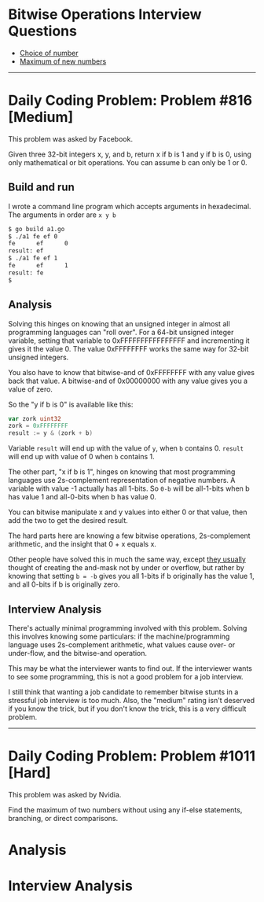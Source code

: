 # Bitwise Operations Interview Questions

* [Choice of number]()
* [Maximum of new numbers]()

---

# Daily Coding Problem: Problem #816 [Medium] 

This problem was asked by Facebook.

Given three 32-bit integers x, y, and b,
return x if b is 1 and y if b is 0,
using only mathematical or bit operations.
You can assume b can only be 1 or 0.

## Build and run

I wrote a command line program which accepts arguments in hexadecimal.
The arguments in order are `x y b`

```sh
$ go build a1.go
$ ./a1 fe ef 0
fe      ef      0
result: ef
$ ./a1 fe ef 1
fe      ef      1
result: fe
$
```

## Analysis

Solving this hinges on knowing that an unsigned integer
in almost all programming languages can "roll over".
For a 64-bit unsigned integer variable,
setting that variable to 0xFFFFFFFFFFFFFFFF and incrementing
it gives it the value 0.
The value 0xFFFFFFFF works the same way for 32-bit unsigned integers.

You also have to know that bitwise-and of 0xFFFFFFFF with
any value gives back that value.
A bitwise-and of 0x00000000 with any value gives you
a value of zero.

So the "y if b is 0" is available like this:

```go
var zork uint32
zork = 0xFFFFFFFF 
result := y & (zork + b)
``` 

Variable `result` will end up with the value of `y`,
when `b` contains 0.
`result` will end up with value of 0 when `b` contains 1.

The other part, "x if b is 1", hinges on knowing that
most programming languages use 2s-complement representation
of negative numbers.
A variable with value -1 actually has all 1-bits.
So `0-b` will be all-1-bits when b has value 1 and all-0-bits
when b has value 0.

You can bitwise manipulate x and y values into either 0 or that value,
then add the two to get the desired result.

The hard parts here are knowing a few bitwise operations,
2s-complement arithmetic, and the insight that 0 + x equals x.

Other people have solved this in much the same way,
except [they usually](https://github.com/iamvictorli/Daily-Coding-Problem/blob/master/solutions/81-90/Problem85.js)
thought of creating the and-mask not by under or overflow,
but rather by knowing that setting `b = -b` gives you all 1-bits
if b originally has the value 1, and all 0-bits if b is originally zero.

## Interview Analysis

There's actually minimal programming involved with this problem.
Solving this involves knowing some particulars:
if the machine/programming language uses 2s-complement arithmetic,
what values cause over- or under-flow,
and the bitwise-and operation.

This may be what the interviewer wants to find out.
If the interviewer wants to see some programming,
this is not a good problem for a job interview.

I still think that wanting a job candidate to remember bitwise stunts
in a stressful job interview is too much.
Also, the "medium" rating isn't deserved if you know the trick,
but if you don't know the trick, this is a very difficult problem.

---

# Daily Coding Problem: Problem #1011 [Hard]

This problem was asked by Nvidia.

Find the maximum of two numbers without using any if-else statements,
branching, or direct comparisons.

# Analysis

# Interview Analysis

